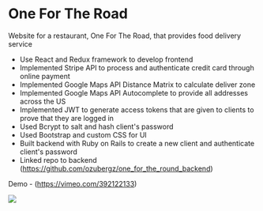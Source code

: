 # One For The Road

Website for a restaurant, One For The Road, that provides food delivery service

- Use React and Redux framework to develop frontend
- Implemented Stripe API to process and authenticate credit card through online payment
- Implemented Google Maps API Distance Matrix to calculate deliver zone
- Implemented Google Maps API Autocomplete to provide all addresses across the US
- Implemented JWT to generate access tokens that are given to clients to prove that they are logged in
- Used Bcrypt to salt and hash client's password
- Used Bootstrap and custom CSS for UI
- Built backend with Ruby on Rails to create a new client and authenticate client's password
- Linked repo to backend (https://github.com/ozubergz/one_for_the_round_backend)

Demo - (https://vimeo.com/392122133)

<img src="./oftr.gif">